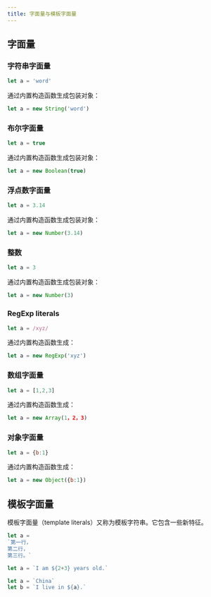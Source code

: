```yaml
---
title: 字面量与模板字面量
---
```


## 字面量

### 字符串字面量

```javascript
let a = 'word'
```

通过内置构造函数生成包装对象：

```javascript
let a = new String('word')
```

### 布尔字面量

```javascript
let a = true
```

通过内置构造函数生成包装对象：

```javascript
let a = new Boolean(true)
```

### 浮点数字面量

```javascript
let a = 3.14
```

通过内置构造函数生成包装对象：

```javascript
let a = new Number(3.14)
```

### 整数

```javascript
let a = 3
```

通过内置构造函数生成包装对象：

```javascript
let a = new Number(3)
```

### RegExp literals

```javascript
let a = /xyz/
```

通过内置构造函数生成：

```javascript
let a = new RegExp('xyz')
```

### 数组字面量

```javascript
let a = [1,2,3]
```

通过内置构造函数生成：

```javascript
let a = new Array(1，2，3)
```

### 对象字面量

```javascript
let a = {b:1}
```

通过内置构造函数生成：

```javascript
let a = new Object({b:1})
```

## 模板字面量

模板字面量（template literals）又称为模板字符串。它包含一些新特征。

```javascript
let a =
`第一行，
第二行，
第三行。`
```

```javascript
let a = `I am ${2+3} years old.`
```

```javascript
let a = `China`
let b = `I live in ${a}.`
```